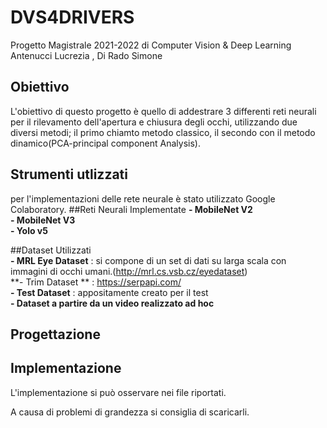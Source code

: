 # DVS4DRIVERS
Progetto Magistrale 2021-2022 di Computer Vision & Deep Learning\
Antenucci Lucrezia , Di Rado Simone


## Obiettivo
L'obiettivo di questo progetto è quello di addestrare 3 differenti reti neurali per il rilevamento dell'apertura e chiusura degli occhi, utilizzando due diversi metodi; il primo chiamto metodo classico, il secondo con il metodo dinamico(PCA-principal component Analysis).

## Strumenti utlizzati
per l'implementazioni delle rete neurale è stato utilizzato Google Colaboratory.
##Reti Neurali Implementate
**- MobileNet V2** \
**- MobileNet V3** \
**- Yolo v5**

##Dataset Utilizzati \
**- MRL Eye Dataset** : si compone di un set di dati su larga scala con immagini di occhi umani.(http://mrl.cs.vsb.cz/eyedataset) \
**- Trim Dataset ** : https://serpapi.com/ \
**- Test Dataset** : appositamente creato per il test \
**- Dataset a partire da un video realizzato ad hoc** 

## Progettazione
## Implementazione
L'implementazione si può osservare nei file riportati. 

A causa di problemi di grandezza si consiglia di scaricarli.


